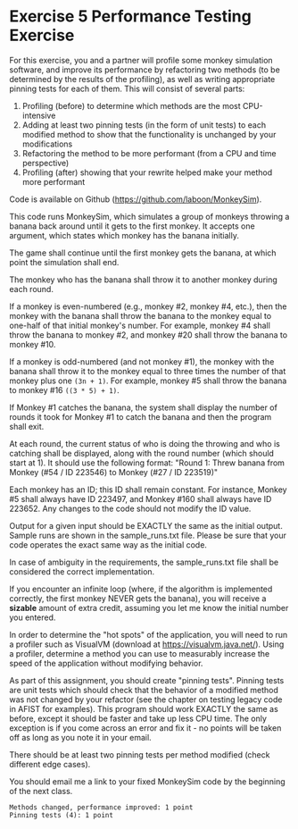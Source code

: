 # Exercise 5 Performance Testing Exercise

For this exercise, you and a partner will profile some monkey simulation software, and improve its performance by refactoring two methods (to be determined by the results of the profiling), as well as writing appropriate pinning tests for each of them.  This will consist of several parts:

1. Profiling (before) to determine which methods are the most CPU-intensive
2. Adding at least two pinning tests (in the form of unit tests) to each modified method to show that the functionality is unchanged by your modifications
3. Refactoring the method to be more performant (from a CPU and time perspective)
4. Profiling (after) showing that your rewrite helped make your method more performant

Code is available on Github (https://github.com/laboon/MonkeySim).

This code runs MonkeySim, which simulates a group of monkeys throwing a banana back around until it gets to the first monkey.  It accepts one argument, which states which monkey has the banana initially.

The game shall continue until the first monkey gets the banana, at which point the simulation shall end.

The monkey who has the banana shall throw it to another monkey during each round.

If a monkey is even-numbered (e.g., monkey #2, monkey #4, etc.), then the monkey with the banana shall throw the banana to the monkey equal to one-half of that initial monkey's number.  For example, monkey #4 shall throw the banana to monkey #2, and monkey #20 shall throw the banana to monkey #10.

If a monkey is odd-numbered (and not monkey #1), the monkey with the banana shall throw it to the monkey equal to three times the number of that monkey plus one `(3n + 1)`.  For example, monkey #5 shall throw the banana to monkey #16 `((3 * 5) + 1)`.

If Monkey #1 catches the banana, the system shall display the number of rounds it took for Monkey #1 to catch the banana and then the program shall exit.

At each round, the current status of who is doing the throwing and who is catching shall be displayed, along with the round number (which should start at 1).  It should use the following format: "Round 1: Threw banana from Monkey (#54 / ID 223546) to Monkey (#27 / ID 223519)"

Each monkey has an ID; this ID shall remain constant.  For instance, Monkey #5 shall always have ID 223497, and Monkey #160 shall always have ID 223652.  Any changes to the code should not modify the ID value.

Output for a given input should be EXACTLY the same as the initial output.  Sample runs are shown in the sample_runs.txt file.  Please be sure that your code operates the exact same way as the initial code.

In case of ambiguity in the requirements, the sample_runs.txt file shall be considered the correct implementation.

If you encounter an infinite loop (where, if the algorithm is implemented correctly, the first monkey NEVER gets the banana), you will receive a __sizable__ amount of extra credit, assuming you let me know the initial number you entered.

In order to determine the "hot spots" of the application, you will need to run a profiler such as VisualVM (download at https://visualvm.java.net/).  Using a profiler, determine a method you can use to measurably increase the speed of the application without modifying behavior.  

As part of this assignment, you should create "pinning tests".  Pinning tests are unit tests which should check that the behavior of a modified method was not changed by your refactor (see the chapter on testing legacy code in AFIST for examples).  This program should work EXACTLY the same as before, except it should be faster and take up less CPU time.  The only exception is if you come across an error and fix it - no points will be taken off as long as you note it in your email.

There should be at least two pinning tests per method modified (check different edge cases).  

You should email me a link to your fixed MonkeySim code by the beginning of the next class.

```
Methods changed, performance improved: 1 point
Pinning tests (4): 1 point
```
 